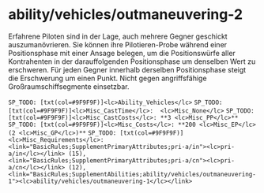 # ability/vehicles/outmaneuvering-2

Erfahrene Piloten sind in der Lage, auch mehrere Gegner geschickt auszumanövrieren. Sie können ihre Pilotieren-Probe während einer Positionsphase mit einer Ansage belegen, um die Positionswürfe aller Kontrahenten in der darauffolgenden Positionsphase um denselben Wert zu erschweren. Für jeden Gegner innerhalb derselben Positionsphase steigt die Erschwerung um einen Punkt. Nicht gegen angriffsfähige Großraumschiffsegmente einsetzbar.

`SP_TODO: [txt(col=#9F9F9F)]<lc>Ability_Vehicles</lc>`
`SP_TODO: [txt(col=#9F9F9F)]<lc>Misc_CastTime</lc>:  <lc>Misc_None</lc>`
`SP_TODO: [txt(col=#9F9F9F)]<lc>Misc_CastCosts</lc>: **3 <lc>Misc_PP</lc>**`
`SP_TODO: [txt(col=#9F9F9F)]<lc>Misc_Costs</lc>: **200 <lc>Misc_EP</lc> (2 <lc>Misc_GP</lc>)**`
`SP_TODO: [txt(col=#9F9F9F)]<lc>Misc_Requirements</lc>: <link="BasicRules;SupplementPrimaryAttributes;pri-a/in"><lc>pri-a/in</lc></link> (15), <link="BasicRules;SupplementPrimaryAttributes;pri-a/cn"><lc>pri-a/cn</lc></link> (12), <link="BasicRules;SupplementAbilities;ability/vehicles/outmaneuvering-1"><lc>ability/vehicles/outmaneuvering-1</lc></link>`
